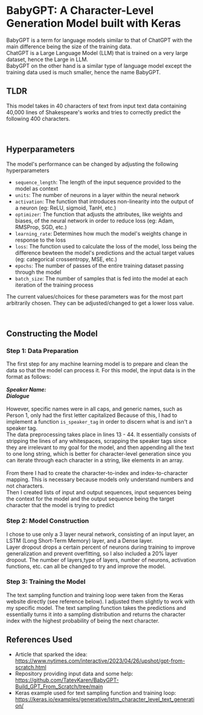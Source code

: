 # BabyGPT: A Character-Level Generation Model built with Keras
BabyGPT is a term for language models similar to that of ChatGPT with the main difference being the size of the training data.\
ChatGPT is a Large Language Model (LLM) that is trained on a very large dataset, hence the Large in LLM.\
BabyGPT on the other hand is a similar type of language model except the training data used is much smaller, hence the name BabyGPT.

## TLDR
This model takes in 40 characters of text from input text data containing 40,000 lines of Shakespeare's works and tries to correctly predict the following 400 characters.

<br>

## Hyperparameters

The model's performance can be changed by adjusting the following hyperparameters

- `sequence_length`: The length of the input sequence provided to the model as context 
- `units`: The number of neurons in a layer within the neural network
- `activation`: The function that introduces non-linearity into the output of a neuron (eg: ReLU, sigmoid, TanH, etc.)
- `optimizer`: The function that adjusts the attributes, like weights and biases, of the neural network in order to reduce loss (eg: Adam, RMSProp, SGD, etc.)
- `learning_rate`: Determines how much the model's weights change in response to the loss
- `loss`: The function used to calculate the loss of the model, loss being the difference bewteen the model's predictions and the actual target values (eg: categorical crossentropy, MSE, etc.)
- `epochs`: The number of passes of the entire training dataset passing through the model
- `batch_size`: The number of samples that is fed into the model at each iteration of the training process

The current values/choices for these parameters was for the most part arbitrarily chosen. They can be adjusted/changed to get a lower loss value.

<br>

## Constructing the Model
### Step 1: Data Preparation
The first step for any machine learning model is to prepare and clean the data so that the model can process it.
For this model, the input data is in the format as follows:\
\
**_Speaker Name:_**\
**_Dialogue_**\
\
However, specific names were in all caps, and generic names, such as Person 1, only had the first letter capitalized
Because of this, I had to implement a function `is_speaker_tag` in order to discern what is and isn't a speaker tag.\
The data preprocessing takes place in lines 13 - 44. It essentially consists of stripping the lines of any whitespaces, scrapping the speaker tags since they are irrelevant to my goal for the model, and then appending all the text to one long string, which is better for character-level generation since you can iterate through each character in a string, like elements in an array.\
\
From there I had to create the character-to-index and index-to-character mapping. This is necessary because models only understand numbers and not characters.\
Then I created lists of input and output sequences, input sequences being the context for the model and the output sequence being the target character that the model is trying to predict

### Step 2: Model Construction
I chose to use only a 3 layer neural network, consisting of an input layer, an LSTM (Long Short-Term Memory) layer, and a Dense layer.\
Layer dropout drops a certain percent of neurons during training to improve generalization and prevent overfitting, so I also included a 20% layer dropout. The number of layers,type of layers, number of neurons, activation functions, etc. can all be changed to try and improve the model.

### Step 3: Training the Model
The text sampling function and training loop were taken from the Keras website directly (see reference below). I adjusted them slightly to work with my specific model. The text sampling function takes the predictions and essentially turns it into a sampling distribution and returns the character index with the highest probability of being the next character.

## References Used
- Article that sparked the idea: https://www.nytimes.com/interactive/2023/04/26/upshot/gpt-from-scratch.html
- Repository providing input data and some help: https://github.com/TatevKaren/BabyGPT-Build_GPT_From_Scratch/tree/main
- Keras example used for text sampling function and training loop:  https://keras.io/examples/generative/lstm_character_level_text_generation/

